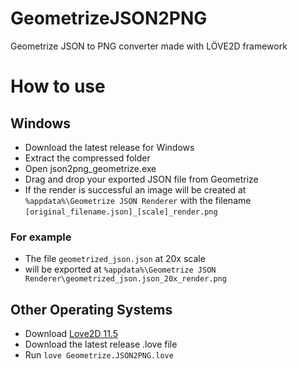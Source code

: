 # GeometrizeJSON2PNG
Geometrize JSON to PNG converter made with LÖVE2D framework

# How to use
## Windows
- Download the latest release for Windows
- Extract the compressed folder
- Open json2png_geometrize.exe
- Drag and drop your exported JSON file from Geometrize
- If the render is successful an image will be created at `%appdata%\Geometrize JSON Renderer` with the filename `[original_filename.json]_[scale]_render.png`

### For example
- The file `geometrized_json.json` at 20x scale
- will be exported at `%appdata%\Geometrize JSON Renderer\geometrized_json.json_20x_render.png`

## Other Operating Systems
- Download [Love2D 11.5](https://love2d.org)
- Download the latest release .love file
- Run `love Geometrize.JSON2PNG.love `

